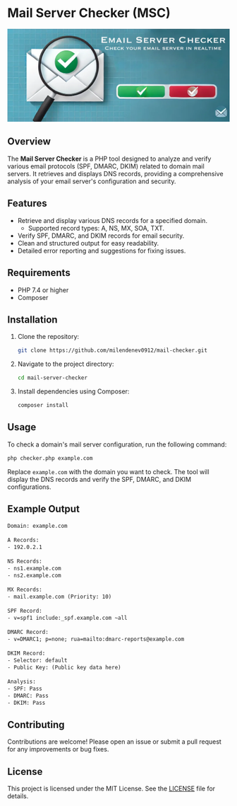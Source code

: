 # Mail Server Checker (MSC)

![mail_checker](https://github.com/milendenev0912/mail-checker/blob/main/mail_checker.png)

## Overview
The **Mail Server Checker** is a PHP tool designed to analyze and verify various email protocols (SPF, DMARC, DKIM) related to domain mail servers. It retrieves and displays DNS records, providing a comprehensive analysis of your email server's configuration and security.

## Features
- Retrieve and display various DNS records for a specified domain.
  - Supported record types: A, NS, MX, SOA, TXT.
- Verify SPF, DMARC, and DKIM records for email security.
- Clean and structured output for easy readability.
- Detailed error reporting and suggestions for fixing issues.

## Requirements
- PHP 7.4 or higher
- Composer

## Installation

1. Clone the repository:
   ```bash
   git clone https://github.com/milendenev0912/mail-checker.git
   ```

2. Navigate to the project directory:
   ```bash
   cd mail-server-checker
   ```

3. Install dependencies using Composer:
   ```bash
   composer install
   ```

## Usage

To check a domain's mail server configuration, run the following command:

```bash
php checker.php example.com
```

Replace `example.com` with the domain you want to check. The tool will display the DNS records and verify the SPF, DMARC, and DKIM configurations.

## Example Output

```plaintext
Domain: example.com

A Records:
- 192.0.2.1

NS Records:
- ns1.example.com
- ns2.example.com

MX Records:
- mail.example.com (Priority: 10)

SPF Record:
- v=spf1 include:_spf.example.com ~all

DMARC Record:
- v=DMARC1; p=none; rua=mailto:dmarc-reports@example.com

DKIM Record:
- Selector: default
- Public Key: (Public key data here)

Analysis:
- SPF: Pass
- DMARC: Pass
- DKIM: Pass
```

## Contributing

Contributions are welcome! Please open an issue or submit a pull request for any improvements or bug fixes.

## License

This project is licensed under the MIT License. See the [LICENSE](LICENSE) file for details.
